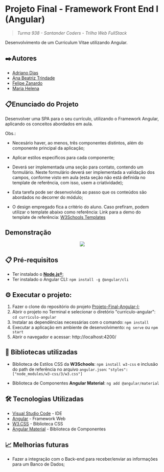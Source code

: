 # Projeto Final - Framework Front End I (Angular)
> *Turma 938 - Santander Coders - Trilha Web FullStack*

Desenvolvimento de um Curriculum Vitae utilizando Angular.

## ✒️Autores 
- [Adriano Dias](https://github.com/asdiasx)
- [Ana Beatriz Trindade](https://github.com/anabeatrizdmt)
- [Felipe Zanardo](https://github.com/FelipeBZanardo)
- [Maria Helena](https://github.com/ma-helena)

## 📋Enunciado do Projeto

Desenvolver uma SPA para o seu currículo, utilizando o Framework Angular, aplicando os conceitos abordados em aula.

Obs.:

-   Necesário haver, ao menos, três componentes distintos, além do componente principal da aplicação;
    
-   Aplicar estilos específicos para cada componente;
    
-   Deverá ser implementada uma seção para contato, contendo um formulário. Neste formulário deverá ser implementada a validação dos campos, conforme visto em aula (esta seção não está definida no template de referência, com isso, usem a criatividade);
    
-   Esta tarefa pode ser desenvolvida ao passo que os conteúdos são abordados no decorrer do módulo;
    
-   O design empregado fica a critério do aluno. Caso prefiram, podem utilizar o template abaixo como referência: 
Link para a demo do template de referência:  [W3Schools Templates](https://www.w3schools.com/w3css/tryw3css_templates_cv.htm)

## Demonstração
<p align="center">
  <img src="./_captures/Demonstracao.gif">
</p>

## 📋  Pré-requisitos
- Ter instalado o **[Node.js®](https://nodejs.org/en)**;
- Ter instalado o Angular CLI:
`npm install -g @angular/cli`

## ⚙️ Executar o projeto:
1) Fazer o clone do repositório do projeto [Projeto-Final-Angular-I](https://github.com/FelipeBZanardo/Projeto-Final-Angular-I);
2) Abrir o projeto no Terminal e selecionar o diretório "curriculo-angular":
`cd curriculo-angular`
3) Instalar as dependências necessárias com o comando:
`npm install` 
4) Executar a aplicação em ambiente de desenvolvimento:
`ng serve` ou `npm start`
5) Abrir o navegador e acessar:
http://localhost:4200/

## 🧾 Bibliotecas utilizadas

- Biblioteca de Estilos CSS da **W3Schools**:
`npm install w3-css`
e inclusão do path de referência no arquivo `angular.json`:
`"styles": ["node_modules/w3-css/3/w3.css"]`

- Biblioteca de Componentes **Angular Material**:
`ng add @angular/material`

## 🛠️ Tecnologias Utilizadas

* [Visual Studio Code](https://code.visualstudio.com/) - IDE
* [Angular](https://angular.io/) - Framework Web
* [W3.CSS](https://www.w3schools.com/w3css/defaulT.asp) - Biblioteca CSS
* [Angular Material](https://material.angular.io/) - Biblioteca de Componentes


## 📈 Melhorias futuras

- Fazer a integração com o Back-end para receber/enviar as informações para um Banco de Dados;
